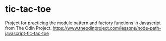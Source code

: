 # tic-tac-toe

Project for practicing the module pattern and factory functions in Javascript from The Odin Project. https://www.theodinproject.com/lessons/node-path-javascript-tic-tac-toe
